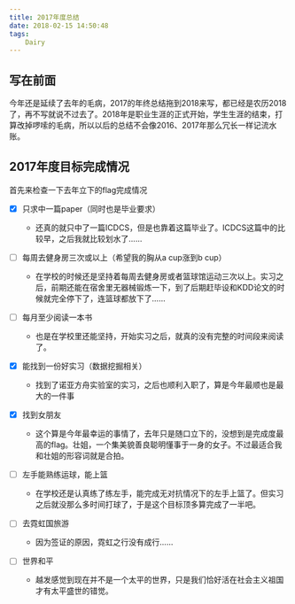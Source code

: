 ```yaml
---
title: 2017年度总结
date: 2018-02-15 14:50:48
tags:
	Dairy
---
```


## 写在前面

今年还是延续了去年的毛病，2017的年终总结拖到2018来写，都已经是农历2018了，再不写就说不过去了。2018年是职业生涯的正式开始，学生生涯的结束，打算改掉啰嗦的毛病，所以以后的总结不会像2016、2017年那么冗长一样记流水账。

## 2017年度目标完成情况

首先来检查一下去年立下的flag完成情况

- [x] 只求中一篇paper（同时也是毕业要求）

	- 还真的就只中了一篇ICDCS，但是也靠着这篇毕业了。ICDCS这篇中的比较早，之后我就比较划水了……

- [ ] 每周去健身房三次或以上（希望我的胸从a cup涨到b cup）

	- 在学校的时候还是坚持着每周去健身房或者篮球馆运动三次以上。实习之后，前期还能在宿舍里无器械锻炼一下，到了后期赶毕设和KDD论文的时候就完全停下了，连篮球都放下了……

- [ ] 每月至少阅读一本书

	- 也是在学校里还能坚持，开始实习之后，就真的没有完整的时间段来阅读了。

- [x] 能找到一份好实习（数据挖掘相关）

	- 找到了诺亚方舟实验室的实习，之后也顺利入职了，算是今年最顺也是最大的一件事

- [x] 找到女朋友

	- 这个算是今年最幸运的事情了，去年只是随口立下的，没想到是完成度最高的flag。壮姐，一个集美貌善良聪明懂事于一身的女子。不过最适合我和壮姐的形容词就是合拍。

- [ ] 左手能熟练运球，能上篮

	- 在学校还是认真练了练左手，能完成无对抗情况下的左手上篮了。但实习之后就没那么多时间打球了，于是这个目标顶多算完成了一半吧。

- [ ] 去霓虹国旅游

	- 因为签证的原因，霓虹之行没有成行……

- [ ] 世界和平

	- 越发感觉到现在并不是一个太平的世界，只是我们恰好活在社会主义祖国才有太平盛世的错觉。

